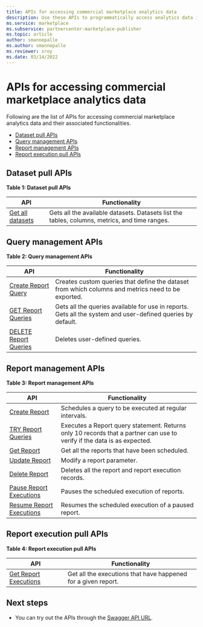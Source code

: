 ```yaml
---
title: APIs for accessing commercial marketplace analytics data
description: Use these APIs to programmatically access analytics data in Partner Center. 
ms.service: marketplace 
ms.subservice: partnercenter-marketplace-publisher
ms.topic: article
author: smannepalle
ms.author: smannepalle
ms.reviewer: sroy
ms.date: 03/14/2022
---
```


# APIs for accessing commercial marketplace analytics data

Following are the list of APIs for accessing commercial marketplace analytics data and their associated functionalities.

- [Dataset pull APIs](#dataset-pull-apis)
- [Query management APIs](#query-management-apis)
- [Report management APIs](#report-management-apis)
- [Report execution pull APIs](#report-execution-pull-apis)

## Dataset pull APIs

**Table 1: Dataset pull APIs**

| **API** | **Functionality** |
| --- | --- |
| [Get all datasets](analytics-api-get-all-datasets.md) | Gets all the available datasets. Datasets list the tables, columns, metrics, and time ranges. |

## Query management APIs

**Table 2: Query management APIs**

| **API** | **Functionality** |
| --- | --- |
| [Create Report Query](analytics-programmatic-access.md#create-report-query-api) | Creates custom queries that define the dataset from which columns and metrics need to be exported. |
| [GET Report Queries](analytics-api-get-report-queries.md) | Gets all the queries available for use in reports. Gets all the system and user-defined queries by default. |
| [DELETE Report Queries](analytics-api-delete-report-queries.md) | Deletes user-defined queries. |

## Report management APIs

**Table 3: Report management APIs**

| **API** | **Functionality** |
| --- | --- |
| [Create Report](analytics-programmatic-access.md#create-report-api) | Schedules a query to be executed at regular intervals. |
| [TRY Report Queries](analytics-api-try-report-queries.md) | Executes a Report query statement. Returns only 10 records that a partner can use to verify if the data is as expected. |
| [Get Report](analytics-api-get-report.md) | Get all the reports that have been scheduled. |
| [Update Report](analytics-api-update-report.md) | Modify a report parameter. |
| [Delete Report](analytics-api-delete-report.md) | Deletes all the report and report execution records. |
| [Pause Report Executions](analytics-api-pause-report-executions.md) | Pauses the scheduled execution of reports. |
| [Resume Report Executions](analytics-api-resume-report-executions.md) | Resumes the scheduled execution of a paused report. |

## Report execution pull APIs

**Table 4: Report execution pull APIs**

| **API** | **Functionality** |
| --- | --- |
| [Get Report Executions](analytics-programmatic-access.md#get-report-executions-api) | Get all the executions that have happened for a given report. |

## Next steps

- You can try out the APIs through the [Swagger API URL](https://api.partnercenter.microsoft.com/insights/v1/cmp/swagger/index.html).
